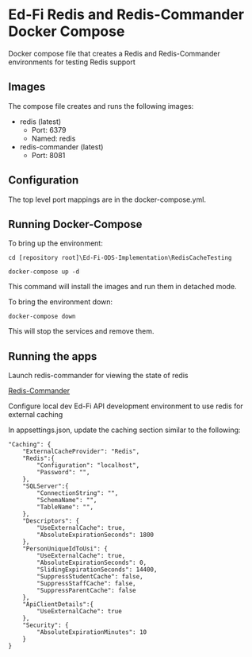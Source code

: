# Ed-Fi Redis and Redis-Commander Docker Compose
Docker compose file that creates a Redis and Redis-Commander environments for testing Redis support

## Images

The compose file creates and runs the following images:
* redis (latest)
    * Port: 6379
    * Named: redis
* redis-commander (latest)
    * Port: 8081

## Configuration
The top level port mappings are in the docker-compose.yml.


## Running Docker-Compose
To bring up the environment:

`cd [repository root]\Ed-Fi-ODS-Implementation\RedisCacheTesting`

`docker-compose up -d`

This command will install the images and run them in detached mode.

To bring the environment down:

`docker-compose down`

This will stop the services and remove them.

## Running the apps
Launch redis-commander for viewing the state of redis

[Redis-Commander](http://localhost:8081/)

Configure local dev Ed-Fi API development environment to use redis for external caching

In appsettings.json, update the caching section similar to the following:
```
"Caching": {
    "ExternalCacheProvider": "Redis",
    "Redis":{
        "Configuration": "localhost",    
        "Password": "",
    },
    "SQLServer":{
        "ConnectionString": "",    
        "SchemaName": "",
        "TableName": "",
    },
    "Descriptors": {
        "UseExternalCache": true,
        "AbsoluteExpirationSeconds": 1800
    },
    "PersonUniqueIdToUsi": {
        "UseExternalCache": true,
        "AbsoluteExpirationSeconds": 0,
        "SlidingExpirationSeconds": 14400,
        "SuppressStudentCache": false,
        "SuppressStaffCache": false,
        "SuppressParentCache": false
    },
    "ApiClientDetails":{
        "UseExternalCache": true
    },
    "Security": {
        "AbsoluteExpirationMinutes": 10
    }
}
```